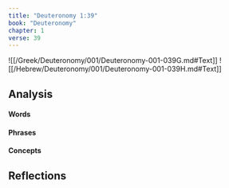 ```yaml
---
title: "Deuteronomy 1:39"
book: "Deuteronomy"
chapter: 1
verse: 39
---
```

![[/Greek/Deuteronomy/001/Deuteronomy-001-039G.md#Text]]
![[/Hebrew/Deuteronomy/001/Deuteronomy-001-039H.md#Text]]

## Analysis

#### Words

#### Phrases

#### Concepts

## Reflections
